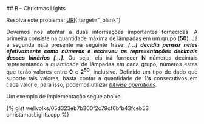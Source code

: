  <div id="christmas">
 
 </div>
## B - Christmas Lights

Resolva este problema:
[URI][uri-2718]{:target="_blank"}

<p align="justify">
Devemos nos atentar a duas informações importantes fornecidas. A primeira consiste na quantidade máxima de lâmpadas em um grupo (<b>50</b>). Já a segunda está presente na seguinte frase: <b><i>[...] decidiu pensar neles efetivamente como números e escreveu as representações decimais desses binários [...]</i></b>. Ou seja, ela irá fornecer <b>N</b> números decimais representando a quantidade de lâmpadas em cada grupo, números estes que terão valores entre <b>0</b> e <b>2<sup>50</sup></b>, inclusive. Definido um tipo de dado que suporte tais valores, basta contar a quantidade de <b>1’s</b> consecutivos em cada valor e, para isso, podemos utilizar <a href=" https://en.wikipedia.org/wiki/Bitwise_operation"><i>bitwise operations</i></a>. 
</p>

Um exemplo de implementação segue abaixo:

{% gist wellvolks/05d323eb7b300f2c79cf6bfb43fceb53 christamasLights.cpp %}

[uri-2718]:		https://www.urionlinejudge.com.br/judge/pt/problems/view/2718
